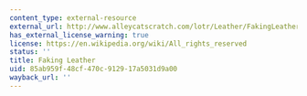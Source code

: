 ```yaml
---
content_type: external-resource
external_url: http://www.alleycatscratch.com/lotr/Leather/FakingLeather.htm
has_external_license_warning: true
license: https://en.wikipedia.org/wiki/All_rights_reserved
status: ''
title: Faking Leather
uid: 85ab959f-48cf-470c-9129-17a5031d9a00
wayback_url: ''
---
```

